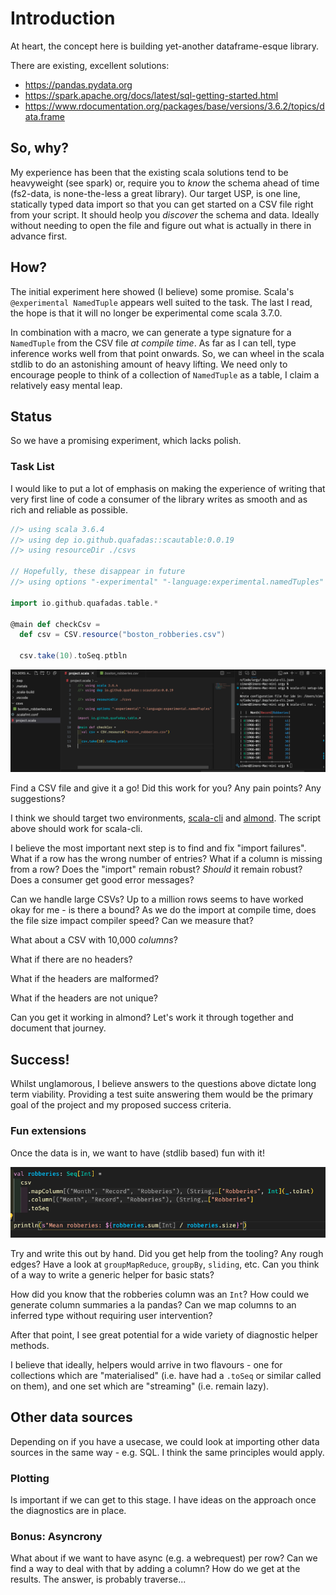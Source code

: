 # Introduction

At heart, the concept here is building yet-another dataframe-esque library.

There are existing, excellent solutions:
- https://pandas.pydata.org
- https://spark.apache.org/docs/latest/sql-getting-started.html
- https://www.rdocumentation.org/packages/base/versions/3.6.2/topics/data.frame

## So, why?

My experience has been that the existing scala solutions tend to be heavyweight (see spark) or, require you to _know_ the schema ahead of time (fs2-data, is none-the-less a great library). Our target USP, is one line, statically typed data import so that you can get started on a CSV file right from your script. It should heolp you _discover_ the schema and data. Ideally without needing to open the file and figure out what is actually in there in advance first.

## How?

The initial experiment here showed (I believe) some promise. Scala's `@experimental NamedTuple` appears well suited to the task. The last I read, the hope is that it will no longer be experimental come scala 3.7.0.

In combination with a macro, we can generate a type signature for a `NamedTuple` from the CSV file _at compile time_. As far as I can tell, type inference works well from that point onwards. So, we can wheel in the scala stdlib to do an astonishing amount of heavy lifting. We need only to encourage people to think of a collection of `NamedTuple` as a table, I claim a relatively easy mental leap.

## Status

So we have a promising experiment, which lacks polish.

### Task List

I would like to put a lot of emphasis on making the experience of writing that very first line of code a consumer of the library writes as smooth and as rich and reliable as possible.

```scala
//> using scala 3.6.4
//> using dep io.github.quafadas::scautable:0.0.19
//> using resourceDir ./csvs

// Hopefully, these disappear in future
//> using options "-experimental" "-language:experimental.namedTuples"

import io.github.quafadas.table.*

@main def checkCsv =
  def csv = CSV.resource("boston_robberies.csv")

  csv.take(10).toSeq.ptbln

```
![Example](site/docs/_assets/minimal.png)

Find a CSV file and give it a go! Did this work for you? Any pain points? Any suggestions?

I think we should target two environments, [scala-cli](https://scala-cli.virtuslab.org) and [almond](https://almond.sh). The script above should work for scala-cli.

I believe the most important next step is to find and fix "import failures". What if a row has the wrong number of entries? What if a column is missing from a row? Does the "import" remain robust? _Should_ it remain robust? Does a consumer get good error messages?

Can we handle large CSVs? Up to a million rows seems to have worked okay for me - is there a bound? As we do the import at compile time, does the file size impact compiler speed? Can we measure that?

What about a CSV with 10,000 _columns_?

What if there are no headers?

What if the headers are malformed?

What if the headers are not unique?

Can you get it working in almond? Let's work it through together and document that journey.

## Success!
Whilst unglamorous, I believe answers to the questions above dictate long term viability. Providing a test suite answering them would be the primary goal of the project and my proposed success criteria.

### Fun extensions

Once the data is in, we want to have (stdlib based) fun with it!

![Example](site/docs/_assets/stdlib.png)

Try and write this out by hand. Did you get help from the tooling? Any rough edges? Have a look at `groupMapReduce`, `groupBy`, `sliding`, etc. Can you think of a way to write a generic helper for basic stats?

How did you know that the robberies column was an `Int`? How could we generate column summaries a la pandas? Can we map columns to an inferred type without requiring user intervention?

After that point, I see great potential for a wide variety of diagnostic helper methods.

I believe that ideally, helpers would arrive in two flavours - one for collections which are "materialised" (i.e. have had a `.toSeq` or similar called on them), and one set which are "streaming" (i.e. remain lazy).

## Other data sources

Depending on if you have a usecase, we could look at importing other data sources in the same way - e.g. SQL. I think the same principles would apply.

### Plotting

Is important if we can get to this stage. I have ideas on the approach once the diagnostics are in place.

### Bonus: Asyncrony

What about if we want to have async (e.g. a webrequest) per row? Can we find a way to deal with that by adding a column? How do we get at the results. The answer, is probably traverse...












